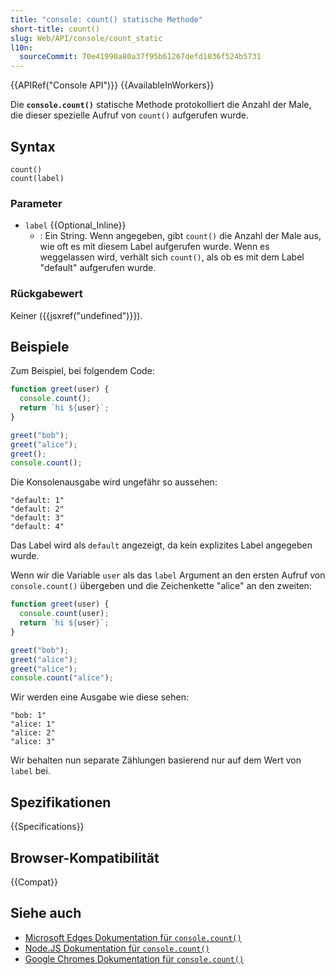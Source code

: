 ```yaml
---
title: "console: count() statische Methode"
short-title: count()
slug: Web/API/console/count_static
l10n:
  sourceCommit: 70e41990a80a37f95b61267defd1036f524b5731
---
```


{{APIRef("Console API")}} {{AvailableInWorkers}}

Die **`console.count()`** statische Methode protokolliert die Anzahl der Male, die dieser spezielle Aufruf von `count()` aufgerufen wurde.

## Syntax

```js-nolint
count()
count(label)
```

### Parameter

- `label` {{Optional_Inline}}
  - : Ein String. Wenn angegeben, gibt `count()` die Anzahl der Male aus, wie oft es mit diesem Label aufgerufen wurde. Wenn es weggelassen wird, verhält sich `count()`, als ob es mit dem Label "default" aufgerufen wurde.

### Rückgabewert

Keiner ({{jsxref("undefined")}}).

## Beispiele

Zum Beispiel, bei folgendem Code:

```js
function greet(user) {
  console.count();
  return `hi ${user}`;
}

greet("bob");
greet("alice");
greet();
console.count();
```

Die Konsolenausgabe wird ungefähr so aussehen:

```plain
"default: 1"
"default: 2"
"default: 3"
"default: 4"
```

Das Label wird als `default` angezeigt, da kein explizites Label angegeben wurde.

Wenn wir die Variable `user` als das `label` Argument an den ersten Aufruf von `console.count()` übergeben und die Zeichenkette "alice" an den zweiten:

```js
function greet(user) {
  console.count(user);
  return `hi ${user}`;
}

greet("bob");
greet("alice");
greet("alice");
console.count("alice");
```

Wir werden eine Ausgabe wie diese sehen:

```plain
"bob: 1"
"alice: 1"
"alice: 2"
"alice: 3"
```

Wir behalten nun separate Zählungen basierend nur auf dem Wert von `label` bei.

## Spezifikationen

{{Specifications}}

## Browser-Kompatibilität

{{Compat}}

## Siehe auch

- [Microsoft Edges Dokumentation für `console.count()`](https://learn.microsoft.com/en-us/microsoft-edge/devtools-guide-chromium/console/api#count)
- [Node.JS Dokumentation für `console.count()`](https://nodejs.org/docs/latest/api/console.html#consolecountlabel)
- [Google Chromes Dokumentation für `console.count()`](https://developer.chrome.com/docs/devtools/console/api/#count)
